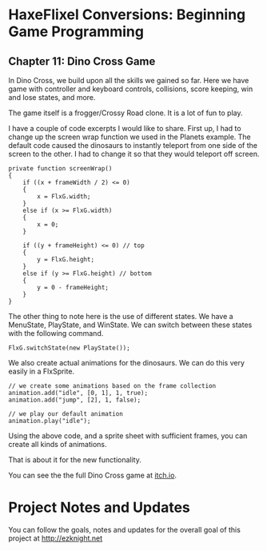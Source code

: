 # HaxeFlixel Conversions: Beginning Game Programming
## Chapter 11: Dino Cross Game

In Dino Cross, we build upon all the skills we gained so far. Here we have game with controller and keyboard controls, collisions, score keeping, win and lose states, and more. 

The game itself is a frogger/Crossy Road clone. It is a lot of fun to play. 

I have a couple of code excerpts I would like to share. First up, I had to change up the screen wrap function we used in the Planets example. The default code caused the dinosaurs to instantly teleport from one side of the screen to the other. I had to change it so that they would teleport off screen.

```
private function screenWrap()
{
    if ((x + frameWidth / 2) <= 0)
    {
        x = FlxG.width;
    }
    else if (x >= FlxG.width)
    {
        x = 0;
    }

    if ((y + frameHeight) <= 0) // top
    {
        y = FlxG.height;
    }
    else if (y >= FlxG.height) // bottom
    {
        y = 0 - frameHeight;
    }
}
```

The other thing to note here is the use of different states. We have a MenuState, PlayState, and WinState. We can switch between these states with the following command.

```
FlxG.switchState(new PlayState());
```

We also create actual animations for the dinosaurs. We can do this very easily in a FlxSprite.

```
// we create some animations based on the frame collection
animation.add("idle", [0, 1], 1, true);
animation.add("jump", [2], 1, false);

// we play our default animation
animation.play("idle");
```

Using the above code, and a sprite sheet with sufficient frames, you can create all kinds of animations.

That is about it for the new functionality. 

You can see the the full Dino Cross game at [itch.io](https://heroofdermwood.itch.io/bgp-dino-cross).

# Project Notes and Updates
You can follow the goals, notes and updates for the overall goal of this project at  http://ezknight.net